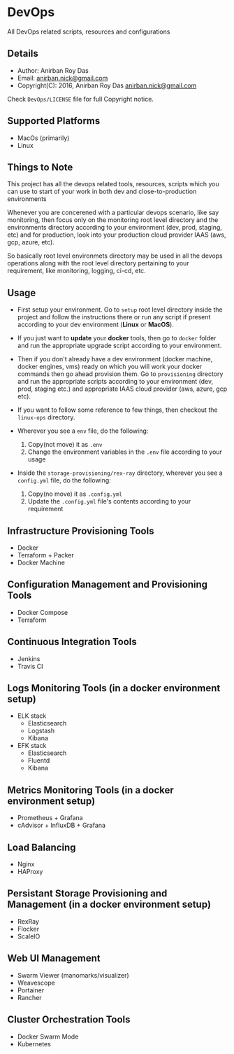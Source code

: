 # DevOps
All DevOps related scripts, resources and configurations

## Details

- Author: Anirban Roy Das
- Email: anirban.nick@gmail.com
- Copyright(C): 2016, Anirban Roy Das <anirban.nick@gmail.com>

Check `DevOps/LICENSE` file for full Copyright notice.


## Supported Platforms

- MacOs (primarily)
- Linux

## Things to Note

This project has all the devops related tools, resources, scripts which you can use to start of your work in both dev and close-to-production environments

Whenever you are concerened with a particular devops scenario, like say monitoring, then focus only on the monitoring root level directory and the environments directory according to your environment (dev, prod, staging, etc) and for production, look into your production cloud provider IAAS (aws, gcp, azure, etc).

So basically root level environmets directory may be used in all the devops operations along with the root level directory pertaining to your requirement, like monitoring, logging, ci-cd, etc.

## Usage

- First setup your environment. Go to ` setup ` root level directory inside the project and follow the instructions there or run any script if present according to your dev environment (**Linux** or **MacOS**).

- If you just want to **update** your **docker** tools, then go to ` docker ` folder and run the appropriate upgrade script according to your environment.

- Then if you don't already have a dev environment (docker machine, docker engines, vms) ready on which you will work your docker commands then go ahead provision them. Go to ` provisioning ` directory and run the appropriate scripts according to your environment (dev, prod, staging etc.) and appropriate IAAS cloud provider (aws, azure, gcp etc).

- If you want to follow some reference to few things, then checkout the ` linux-ops ` directory.

- Wherever you see a ` env ` file, do the following:
    1. Copy(not move) it as ` .env `
    2. Change the environment variables in the ` .env ` file according to your usage

- Inside the ` storage-provisioning/rex-ray ` directory, wherever you see a ` config.yml ` file, do the following:
    1. Copy(no move) it as ` .config.yml `
    2. Update the ` .config.yml ` file's contents according to your requirement

## Infrastructure Provisioning Tools

- Docker
- Terraform + Packer
- Docker Machine

## Configuration Management and Provisioning Tools

- Docker Compose
- Terraform

## Continuous Integration Tools

- Jenkins
- Travis CI


## Logs Monitoring Tools (in a docker environment setup)

- ELK stack
    - Elasticsearch
    - Logstash
    - Kibana
- EFK stack
    - Elasticsearch
    - Fluentd
    - Kibana

## Metrics Monitoring Tools (in a docker environment setup)

- Prometheus + Grafana
- cAdvisor + InfluxDB + Grafana

## Load Balancing

- Nginx
- HAProxy

## Persistant Storage Provisioning and Management (in a docker environment setup)

- RexRay
- Flocker
- ScaleIO

## Web UI Management 

- Swarm Viewer (manomarks/visualizer)
- Weavescope
- Portainer
- Rancher

## Cluster Orchestration Tools

- Docker Swarm Mode
- Kubernetes
